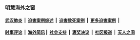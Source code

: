 
### 明慧海外之窗

####  [武汉肺炎](indexes/365.md?t=02141900) &nbsp;|&nbsp;  [迫害案例综述](indexes/328.md?t=02141900) &nbsp;|&nbsp; [迫害致死案例](indexes/277.md?t=02141900)  &nbsp;|&nbsp; [更多迫害案例](indexes/81.md?t=02141900)  &nbsp;|&nbsp; 
####  [时事评论](indexes/19.md?t=02141900) &nbsp;|&nbsp; [海外简讯](indexes/245.md?t=02141900)&nbsp;|&nbsp;  [社会支持](indexes/140.md?t=02141900) &nbsp;|&nbsp; [褒奖决议](indexes/282.md?t=02141900) &nbsp;|&nbsp; [社区报道](indexes/91.md?t=02141900)  &nbsp;|&nbsp; [天人之间](indexes/78.md?t=02141900) 

